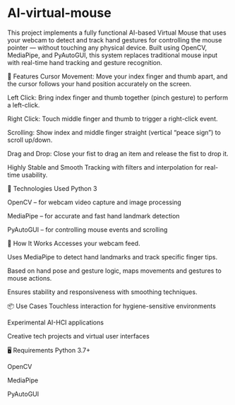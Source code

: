 # AI-virtual-mouse
This project implements a fully functional AI-based Virtual Mouse that uses your webcam to detect and track hand gestures for controlling the mouse pointer — without touching any physical device. Built using OpenCV, MediaPipe, and PyAutoGUI, this system replaces traditional mouse input with real-time hand tracking and gesture recognition.

🔧 Features
Cursor Movement: Move your index finger and thumb apart, and the cursor follows your hand position accurately on the screen.

Left Click: Bring index finger and thumb together (pinch gesture) to perform a left-click.

Right Click: Touch middle finger and thumb to trigger a right-click event.

Scrolling: Show index and middle finger straight (vertical “peace sign”) to scroll up/down.

Drag and Drop: Close your fist to drag an item and release the fist to drop it.

Highly Stable and Smooth Tracking with filters and interpolation for real-time usability.

🧠 Technologies Used
Python 3

OpenCV – for webcam video capture and image processing

MediaPipe – for accurate and fast hand landmark detection

PyAutoGUI – for controlling mouse events and scrolling

🚀 How It Works
Accesses your webcam feed.

Uses MediaPipe to detect hand landmarks and track specific finger tips.

Based on hand pose and gesture logic, maps movements and gestures to mouse actions.

Ensures stability and responsiveness with smoothing techniques.

📦 Use Cases
Touchless interaction for hygiene-sensitive environments

Experimental AI-HCI applications

Creative tech projects and virtual user interfaces

🖥️ Requirements
Python 3.7+

OpenCV

MediaPipe

PyAutoGUI
